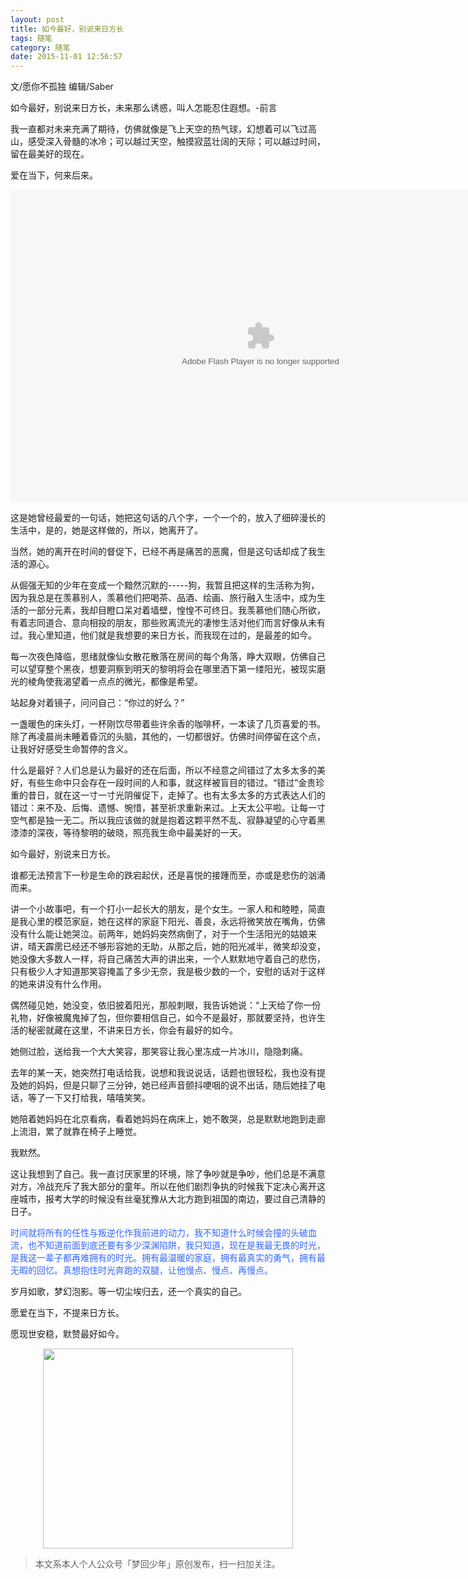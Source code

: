 ```yaml
---
layout: post
title: 如今最好，别说来日方长
tags: 随笔
category: 随笔
date: 2015-11-01 12:56:57
---
```


文/愿你不孤独 编辑/Saber

如今最好，别说来日方长，未来那么诱惑，叫人怎能忍住遐想。-前言

我一直都对未来充满了期待，仿佛就像是飞上天空的热气球，幻想着可以飞过高山，感受深入骨髓的冰冷；可以越过天空，触摸寂蓝壮阔的天际；可以越过时间，留在最美好的现在。

爱在当下，何来后来。

<embed height="500" width="800" quality="high" allowfullscreen="true" type="application/x-shockwave-flash" src="http://share.acg.tv/flash.swf" flashvars="aid=2710356&page=1" pluginspage="http://www.adobe.com/shockwave/download/download.cgi?P1_Prod_Version=ShockwaveFlash"/>

这是她曾经最爱的一句话，她把这句话的八个字，一个一个的，放入了细碎漫长的生活中，是的，她是这样做的，所以，她离开了。

当然，她的离开在时间的督促下，已经不再是痛苦的恶魔，但是这句话却成了我生活的源心。

从倔强无知的少年在变成一个黯然沉默的-----狗，我暂且把这样的生活称为狗，因为我总是在羡慕别人，羡慕他们把喝茶、品酒、绘画、旅行融入生活中，成为生活的一部分元素，我却目瞪口呆对着墙壁，惶惶不可终日。我羡慕他们随心所欲，有着志同道合、意向相投的朋友，那些败离流光的凄惨生活对他们而言好像从未有过。我心里知道，他们就是我想要的来日方长，而我现在过的，是最差的如今。

每一次夜色降临，思绪就像仙女散花散落在房间的每个角落，睁大双眼，仿佛自己可以望穿整个黑夜，想要洞察到明天的黎明将会在哪里洒下第一缕阳光，被现实磨光的棱角使我渴望着一点点的微光，都像是希望。

站起身对着镜子，问问自己：“你过的好么？”

一盏暖色的床头灯，一杯刚饮尽带着些许余香的咖啡杯，一本读了几页喜爱的书。除了再凌晨尚未睡着昏沉的头脑，其他的，一切都很好。仿佛时间停留在这个点，让我好好感受生命暂停的含义。

什么是最好？人们总是认为最好的还在后面，所以不经意之间错过了太多太多的美好，有些生命中只会存在一段时间的人和事，就这样被盲目的错过。“错过”金贵珍重的昔日，就在这一寸一寸光阴催促下，走掉了。也有太多太多的方式表达人们的错过：来不及、后悔、遗憾、惋惜，甚至祈求重新来过。上天太公平啦。让每一寸空气都是独一无二。所以我应该做的就是抱着这颗平然不乱、寂静凝望的心守着黑漆漆的深夜，等待黎明的破晓，照亮我生命中最美好的一天。

如今最好，别说来日方长。

谁都无法预言下一秒是生命的跌宕起伏，还是喜悦的接踵而至，亦或是悲伤的汹涌而来。

讲一个小故事吧，有一个打小一起长大的朋友，是个女生。一家人和和睦睦，简直是我心里的模范家庭，她在这样的家庭下阳光、善良，永远将微笑放在嘴角，仿佛没有什么能让她哭泣。前两年，她妈妈突然病倒了，对于一个生活阳光的姑娘来讲，晴天霹雳已经还不够形容她的无助，从那之后，她的阳光减半，微笑却没变，她没像大多数人一样，将自己痛苦大声的讲出来，一个人默默地守着自己的悲伤，只有极少人才知道那笑容掩盖了多少无奈，我是极少数的一个，安慰的话对于这样的她来讲没有什么作用。

偶然碰见她，她没变，依旧披着阳光，那般刺眼，我告诉她说：“上天给了你一份礼物，好像被魔鬼掉了包，但你要相信自己，如今不是最好，那就要坚持，也许生活的秘密就藏在这里，不讲来日方长，你会有最好的如今。

她侧过脸，送给我一个大大笑容，那笑容让我心里冻成一片冰川，隐隐刺痛。

去年的某一天，她突然打电话给我，说想和我说说话，话题也很轻松，我也没有提及她的妈妈，但是只聊了三分钟，她已经声音颤抖哽咽的说不出话，随后她挂了电话，等了一下又打给我，嘻嘻笑笑。

她陪着她妈妈在北京看病，看着她妈妈在病床上，她不敢哭，总是默默地跑到走廊上流泪，累了就靠在椅子上睡觉。

我默然。

这让我想到了自己。我一直讨厌家里的环境，除了争吵就是争吵，他们总是不满意对方，冷战充斥了我大部分的童年。所以在他们剧烈争执的时候我下定决心离开这座城市，报考大学的时候没有丝毫犹豫从大北方跑到祖国的南边，要过自己清静的日子。

<span style="color: #3366ff;">时间就将所有的任性与叛逆化作我前进的动力，我不知道什么时候会撞的头破血流，也不知道前面到底还要有多少深渊陷阱，我只知道，现在是我最无畏的时光，是我这一辈子都再难拥有的时光。拥有最温暖的家庭，拥有最真实的勇气，拥有最无暇的回忆。真想抱住时光奔跑的双腿，让他慢点、慢点、再慢点。</span>

岁月如歌，梦幻泡影。等一切尘埃归去，还一个真实的自己。

愿爱在当下，不提来日方长。

愿现世安稳，默赞最好如今。

<div align="center">
<img src="http://7xlkoc.com1.z0.glb.clouddn.com/qrcodenew.jpg" width="400" height="320" />
</div>

> 本文系本人个人公众号「梦回少年」原创发布，扫一扫加关注。